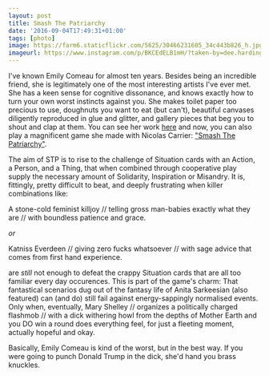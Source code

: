 ```yaml
---
layout: post
title: Smash The Patriarchy
date: '2016-09-04T17:49:31+01:00'
tags: [photo]
image: https://farm6.staticflickr.com/5625/30466231605_34c443b826_h.jpg
imageurl: https://www.instagram.com/p/BKCEdELB1mH/?taken-by=dee.harding
---
```


I've known Emily Comeau for almost ten years. Besides being an incredible friend, she is legitimately one of the most interesting artists I've ever met. She has a keen sense for cognitive dissonance, and knows exactly how to turn your own worst instincts against you. She makes toilet paper too precious to use, doughnuts you want to eat (but can't), beautiful canvases diligently reproduced in glue and glitter, and gallery pieces that beg you to shout and clap at them. You can see her work [here](https://emilycomeau.com/portfolio/) and now, you can also play a magnificent game she made with Nicolas Carrier: ["Smash The Patriarchy"](https://emilycomeau.com/smash-the-patriarchy/). 
<!--more-->
The aim of STP is to rise to the challenge of Situation cards with an Action, a Person, and a Thing, that when combined through cooperative play supply the necessary amount of Solidarity, Inspiration or Misandry. It is, fittingly, pretty difficult to beat, and deeply frustrating when killer combinations like:

A stone-cold feminist killjoy // telling gross man-babies exactly what they are // with boundless patience and grace. 

*or*

Katniss Everdeen // giving zero fucks whatsoever // with sage advice that comes from first hand experience. 

are *still* not enough to defeat the crappy Situation cards that are all too familiar every day occurences. This is part of the game's charm: That fantastical scenarios dug out of the fantasy life of Anita Sarkeesian (also featured) can (and do) still fail against energy-sappingly normalised events. Only when, eventually, Mary Shelley // organizes a politically charged flashmob // with a dick withering howl from the depths of Mother Earth and you DO win a round does everything feel, for just a fleeting moment, actually hopeful and okay. 

Basically, Emily Comeau is kind of the worst, but in the best way. If you were going to punch Donald Trump in the dick, she'd hand you brass knuckles. 
